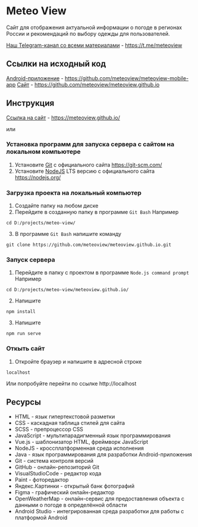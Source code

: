 # Meteo View
Сайт для отображения актуальной информации о погоде в регионах России и рекомендаций по выбору одежды для пользователей.

[Наш Telegram-канал со всеми материалами](https://t.me/meteoview) - https://t.me/meteoview

## Ссылки на исходный код
[Android-приложение](https://github.com/meteoview/meteoview-mobile-app) - https://github.com/meteoview/meteoview-mobile-app
[Сайт](https://github.com/meteoview/meteoview.github.io) - https://github.com/meteoview/meteoview.github.io

## Инструкция

[Ссылка на сайт](https://meteoview.github.io/) - https://meteoview.github.io/

или

### Установка программ для запуска сервера с сайтом на локальном компьютере
1. Установите [Git](https://git-scm.com/) с официального сайта https://git-scm.com/
2. Установите [NodeJS](https://nodejs.org/) LTS версию с официального сайта https://nodejs.org/

### Загрузка проекта на локальный компьютер
1. Создайте папку на любом диске
2. Перейдите в созданную папку в программе `Git Bash`
Например
```git
cd D:/projects/meteo-view/
```
3. В программе `Git Bash` напишите команду
```git
git clone https://github.com/meteoview/meteoview.github.io.git
```

### Запуск сервера
1. Перейдите в папку с проектом в программе `Node.js command prompt`
Например
```npm
cd D:/projects/meteo-view/meteoview.github.io/
```
2. Напишите
```npm
npm install
```
3. Напишите

```npm
npm run serve
```

### Откыть сайт
1. Откройте браузер и напишите в адресной строке
```
localhost
```
Или попробуйте перейти по ссылке http://localhost

## Ресурсы

- HTML - язык гипертекстовой разметки
- CSS - каскадная таблица стилей для сайта
- SCSS - препроцессор CSS
- JavaScript - мультипарадигменный язык программирования
- Vue.js - шаблонизатор HTML, фреймворк JavaScript
- NodeJS - кроссплатформенная среда исполнения
- Java - язык программирования для разработки Android-приложения
- Git - cистема контроля версий
- GitHub - онлайн-репозиторий Git
- VisualStudioCode - редактор кода
- Paint - фоторедактор
- Яндекс.Картинки - открытый банк фотографий
- Figma - графический онлайн-редактор
- OpenWeatherMap - онлайн-сервис для предоставления объекта с данными о погоде в определённой области
- Android Studio - интегрированная среда разработки для работы с платформой Android